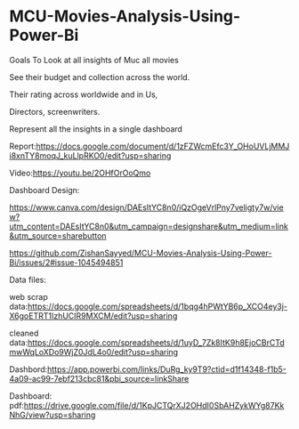 # MCU-Movies-Analysis-Using-Power-Bi

Goals To Look at all insights of Muc all movies



See their budget and collection across the world. 

Their rating across worldwide and in Us,

Directors, screenwriters. 

Represent all the insights in a single dashboard







Report:https://docs.google.com/document/d/1zFZWcmEfc3Y_OHoUVLjMMJi8xnTY8moqJ_kuLlpRKO0/edit?usp=sharing





Video:https://youtu.be/2OHfOrOoQmo



Dashboard Design:

https://www.canva.com/design/DAEsItYC8n0/iQzOgeVrlPny7veligty7w/view?utm_content=DAEsItYC8n0&utm_campaign=designshare&utm_medium=link&utm_source=sharebutton

https://github.com/ZishanSayyed/MCU-Movies-Analysis-Using-Power-Bi/issues/2#issue-1045494851







Data files:

web scrap data:https://docs.google.com/spreadsheets/d/1bqg4hPWtYB6p_XCO4ey3j-X6goETRT1IzhUCIR9MXCM/edit?usp=sharing

cleaned data:https://docs.google.com/spreadsheets/d/1uyD_7Zk8ItK9h8EjoCBrCTdmwWqLoXDo9WjZ0JdL4o0/edit?usp=sharing



Dashbord:https://app.powerbi.com/links/DuRg_ky9T9?ctid=d1f14348-f1b5-4a09-ac99-7ebf213cbc81&pbi_source=linkShare

Dashboard: pdf:https://drive.google.com/file/d/1KpJCTQrXJ2OHdI0SbAHZykWYg87KkNhG/view?usp=sharing

